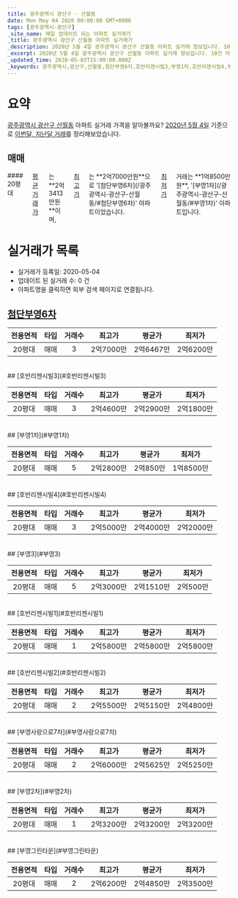 ```yaml
---
title: 광주광역시 광산구 - 산월동
date: Mon May 04 2020 00:00:00 GMT+0900
tags: [광주광역시-광산구]
_site_name: 매일 업데이트 되는 아파트 실거래가
_title: 광주광역시 광산구 산월동 아파트 실거래가
_description: 2020년 5월 4일 광주광역시 광산구 산월동 아파트 실거래 정보입니다. 10건 아파트 정보가 있습니다.
_excerpt: 2020년 5월 4일 광주광역시 광산구 산월동 아파트 실거래 정보입니다. 10건 아파트 정보가 있습니다.
_updated_time: 2020-05-03T15:00:00.000Z
_keywords: 광주광역시,광산구,산월동,첨단부영6차,호반리젠시빌3,부영1차,호반리젠시빌4,부영3,호반리젠시빌1,호반리젠시빌2,부영사랑으로7차,부영2차,부영그린타운
---
```





# 요약
<ins>광주광역시 광산구 산월동</ins> 아파트 실거래 가격을 알아볼까요? <ins>2020년 5월 4일</ins> 기준으로 <ins>이번달, 지난달 거래</ins>를 정리해보았습니다.

## 매매
<div class="container">
<div class="twelve columns" markdown="1">
#### 20평대
<ins>평균 거래가</ins>는 **2억3413만원**이며, <ins>최고가</ins>는 **2억7000만원**으로 '[첨단부영6차](/광주광역시-광산구-산월동/#첨단부영6차)' 아파트이었습니다. <ins>최저가</ins> 거래는 **1억8500만원**, '[부영1차](/광주광역시-광산구-산월동/#부영1차)' 아파트입니다.
</div>
</div>



# 실거래가 목록
- 실거래가 등록일: 2020-05-04
- 업데이트 된 실거래 수: 0 건
- 아파트명을 클릭하면 외부 검색 페이지로 연결됩니다.

## [첨단부영6차](#첨단부영6차)

|전용면적|타입|거래수|최고가|평균가|최저가|
|:---:|:---:|:---:|:---:|:---:|:---:|
|20평대|<span class="deal-type-1">매매</span>|3|2억7000만|2억6467만|2억6200만|

<br/>
## [호반리젠시빌3](#호반리젠시빌3)

|전용면적|타입|거래수|최고가|평균가|최저가|
|:---:|:---:|:---:|:---:|:---:|:---:|
|20평대|<span class="deal-type-1">매매</span>|3|2억4600만|2억2900만|2억1800만|

<br/>
## [부영1차](#부영1차)

|전용면적|타입|거래수|최고가|평균가|최저가|
|:---:|:---:|:---:|:---:|:---:|:---:|
|20평대|<span class="deal-type-1">매매</span>|5|2억2800만|2억850만|1억8500만|

<br/>
## [호반리젠시빌4](#호반리젠시빌4)

|전용면적|타입|거래수|최고가|평균가|최저가|
|:---:|:---:|:---:|:---:|:---:|:---:|
|20평대|<span class="deal-type-1">매매</span>|3|2억5000만|2억4000만|2억2000만|

<br/>
## [부영3](#부영3)

|전용면적|타입|거래수|최고가|평균가|최저가|
|:---:|:---:|:---:|:---:|:---:|:---:|
|20평대|<span class="deal-type-1">매매</span>|5|2억3000만|2억1510만|2억500만|

<br/>
## [호반리젠시빌1](#호반리젠시빌1)

|전용면적|타입|거래수|최고가|평균가|최저가|
|:---:|:---:|:---:|:---:|:---:|:---:|
|20평대|<span class="deal-type-1">매매</span>|1|2억5800만|2억5800만|2억5800만|

<br/>
## [호반리젠시빌2](#호반리젠시빌2)

|전용면적|타입|거래수|최고가|평균가|최저가|
|:---:|:---:|:---:|:---:|:---:|:---:|
|20평대|<span class="deal-type-1">매매</span>|2|2억5500만|2억5150만|2억4800만|

<br/>
## [부영사랑으로7차](#부영사랑으로7차)

|전용면적|타입|거래수|최고가|평균가|최저가|
|:---:|:---:|:---:|:---:|:---:|:---:|
|20평대|<span class="deal-type-1">매매</span>|2|2억6000만|2억5625만|2억5250만|

<br/>
## [부영2차](#부영2차)

|전용면적|타입|거래수|최고가|평균가|최저가|
|:---:|:---:|:---:|:---:|:---:|:---:|
|20평대|<span class="deal-type-1">매매</span>|1|2억3200만|2억3200만|2억3200만|

<br/>
## [부영그린타운](#부영그린타운)

|전용면적|타입|거래수|최고가|평균가|최저가|
|:---:|:---:|:---:|:---:|:---:|:---:|
|20평대|<span class="deal-type-1">매매</span>|2|2억6200만|2억4850만|2억3500만|

<br/>



